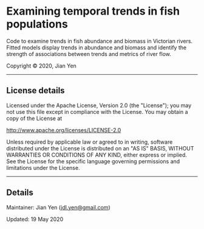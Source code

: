 # Examining temporal trends in fish populations
Code to examine trends in fish abundance and biomass in Victorian rivers. Fitted models display trends in abundance and biomass and identify the strength of associations between trends and metrics of river flow.

Copyright &copy; 2020, Jian Yen

*****

## License details
Licensed under the Apache License, Version 2.0 (the "License");
you may not use this file except in compliance with the License.
You may obtain a copy of the License at

  http://www.apache.org/licenses/LICENSE-2.0

Unless required by applicable law or agreed to in writing, software
distributed under the License is distributed on an "AS IS" BASIS,
WITHOUT WARRANTIES OR CONDITIONS OF ANY KIND, either express or implied.
See the License for the specific language governing permissions and
limitations under the License.

*****

## Details
Maintainer: Jian Yen (jdl.yen@gmail.com)

Updated: 19 May 2020


